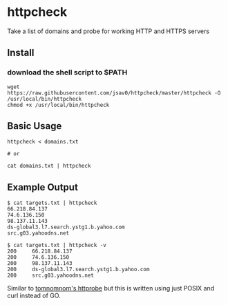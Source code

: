 # httpcheck
Take a list of domains and probe for working HTTP and HTTPS servers

## Install
### download the shell script to $PATH
```
wget https://raw.githubusercontent.com/jsav0/httpcheck/master/httpcheck -O /usr/local/bin/httpcheck
chmod +x /usr/local/bin/httpcheck
```

## Basic Usage
```
httpcheck < domains.txt

# or

cat domains.txt | httpcheck
```

## Example Output
```
$ cat targets.txt | httpcheck
66.218.84.137
74.6.136.150
98.137.11.143
ds-global3.l7.search.ystg1.b.yahoo.com
src.g03.yahoodns.net
```

```
$ cat targets.txt | httpcheck -v
200     66.218.84.137
200     74.6.136.150
200     98.137.11.143
200     ds-global3.l7.search.ystg1.b.yahoo.com
200     src.g03.yahoodns.net
```

Similar to [tomnomnom's httprobe](https://github.com/tomnomnom/httprobe) but this is written using just POSIX and curl instead of GO.
